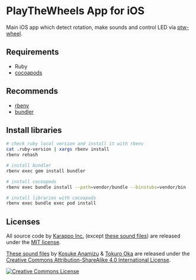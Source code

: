 # PlayTheWheels App for iOS
Main iOS app which detect rotation, make sounds and control LED via [ptw-wheel](https://github.com/karappo/ptw-wheel).

## Requirements

- Ruby
- [cocoapods](https://cocoapods.org/)

## Recommends

- [rbenv](https://cocoapods.org/)
- [bundler](https://cocoapods.org/)

## Install libraries

```sh
# check ruby local version and install it with rbenv
cat .ruby-version | xargs rbenv install
rbenv rehash

# install bundler
rbenv exec gem install bundler

# install cocoapods
rbenv exec bundle install --path=vendor/bundle --binstubs=vendor/bin

# install libraries with cocoapods
rbenv exec bundle exec pod install

```

## Licenses

All source code by [Karappo Inc.](http://karappo.net) (except [these sound files](https://github.com/karappo/PlayTheWheels/tree/master/PlayTheWheels/assets/tones)) are released under the [MIT license](https://raw.githubusercontent.com/karappo/PlayTheWheels/master/LICENSE.txt).

[These sound files](https://github.com/karappo/PlayTheWheels/tree/master/PlayTheWheels/assets/tones) by [Kosuke Anamizu](http://kosukeanamizu.com/) & [Tokuro Oka](http://www.lifetones.net/) are released under the [Creative Commons Attribution-ShareAlike 4.0 International License](http://creativecommons.org/licenses/by-sa/4.0/).

<a rel="license" href="http://creativecommons.org/licenses/by-sa/4.0/"><img alt="Creative Commons License" style="border-width:0" src="https://i.creativecommons.org/l/by-sa/4.0/88x31.png" /></a>
